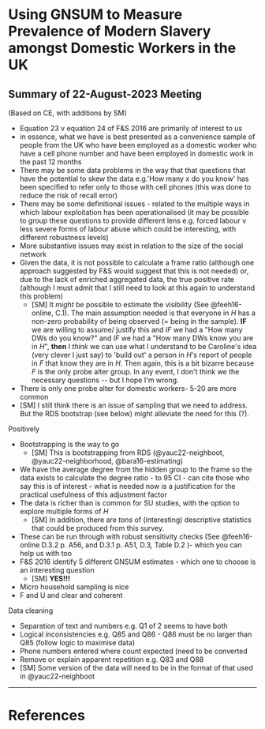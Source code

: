 # Using GNSUM to Measure Prevalence of Modern Slavery amongst Domestic Workers in the UK


## Summary of 22-August-2023 Meeting

(Based on CE, with additions by SM)

- 	Equation 23 v equation 24 of F&S 2016 are primarily of interest to us
- 	in essence, what we have is best presented as a convenience sample of people from the UK who have been employed as a domestic worker who have a cell phone number and have been employed in domestic work in the past 12 months
- 	There may be some data problems in the way that that questions that have the potential to skew the data e.g.'How many x do you know' has been specified to refer only to those with cell phones (this was done to reduce the risk of recall error)
- 	There may be some definitional issues - related to the multiple ways in which labour exploitation has been operationalised (it may be possible to group these questions to provide different lens e.g.  forced labour v less severe forms of labour abuse which could be interesting, with different robustness levels)
- 	More substantive issues may exist in relation to the size of the social network
- 	Given the data, it is not possible to calculate a frame ratio (although one approach suggested by F&S would suggest that this is not needed) or, due to the lack of enriched aggregated data, the true positive rate (although I must admit that I still need to look at this again to understand this problem)
    - [SM]  It _might_ be possible to estimate the visibility (See @feeh16-online, C.1).  The main assumption needed is that everyone in $H$ has a non-zero probability of being observed (= being in the sample).  **IF** we are willing to assume/ justify this and *IF* we had a "How many DWs do you know?" and *IF* we had a "How many DWs know you are in $H$", **then** I _think_ we can use what I understand to be Caroline's idea (very clever I just say) to 'build out' a person in $H$'s report of people in $F$ that know they are in $H$.  Then again, this is a bit bizarre  because $F$ is the only probe alter group.  In any event, I don't think we the necessary questions -- but I hope I'm wrong.
- 	There is only one probe alter for domestic workers- 5-20 are more common
- [SM] I still think there is an issue of sampling that we need to address.  But the RDS bootstrap (see below) might alleviate the need for this (?).

Positively

- 	Bootstrapping is the way to go
    - [SM] This is bootstrapping from RDS (@yauc22-neighboot, @yauc22-neighborhood, @bara16-estimating)
- 	We have the average degree from the hidden group to the frame so the data exists to calculate the degree ratio - to 95 CI  - can cite those who say this is of interest  - what is needed now is a justification for the practical usefulness of this adjustment factor
- 	The data is richer than is common for SU studies, with the option to explore multiple forms of $H$
    - [SM] In addition, there are *tons* of (interesting) descriptive statistics that could be produced from this survey.
- 	These can be run through with robust sensitivity checks (See @feeh16-online D.3.2 p. A56, and D.3.1 p. A51, D.3, Table D.2 )- which you can help us with too
- 	F&S 2016 identify 5 different GNSUM estimates - which one to choose is an interesting question
    - [SM] **YES!!!**
- 	Micro household sampling is nice
- 	F and U and clear and coherent

Data cleaning

- 	Separation of text and numbers e.g. Q1 of 2 seems to have both
- 	Logical inconsistencies e.g. Q85 and Q86 - Q86 must be no larger than Q85 (follow logic to maximise data)
- 	Phone numbers entered where count expected (need to be converted
- 	Remove or explain apparent repetition e.g. Q83 and Q88
- [SM] Some version of the data will need to be in the format of that used in @yauc22-neighboot


---
# References

